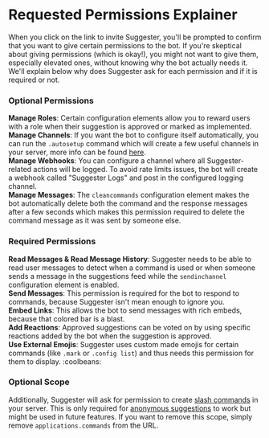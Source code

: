 # Requested Permissions Explainer

When you click on the link to invite Suggester, you'll be prompted to confirm that you want to give certain permissions to the bot. If you're skeptical about giving permissions (which is okay!), you might not want to give them, especially elevated ones, without knowing why the bot actually needs it. We'll explain below why does Suggester ask for each permission and if it is required or not.

### Optional Permissions

**Manage Roles**: Certain configuration elements allow you to reward users with a role when their suggestion is approved or marked as implemented.\
**Manage Channels**: If you want the bot to configure itself automatically, you can run the `.autosetup` command which will create a few useful channels in your server, more info can be found [here](admin/autosetup.md).\
**Manage Webhooks**: You can configure a channel where all Suggester-related actions will be logged. To avoid rate limits issues, the bot will create a webhook called "Suggester Logs" and post in the configured logging channel.\
**Manage Messages**: The `cleancommands` configuration element makes the bot automatically delete both the command and the response messages after a few seconds which makes this permission required to delete the command message as it was sent by someone else.

### Required Permissions

**Read Messages & Read Message History**: Suggester needs to be able to read user messages to detect when a command is used or when someone sends a message in the suggestions feed while the `sendinchannel` configuration element is enabled.\
**Send Messages**: This permission is required for the bot to respond to commands, because Suggester isn't mean enough to ignore you.\
**Embed Links**: This allows the bot to send messages with rich embeds, because that colored bar is a blast.\
**Add Reactions**: Approved suggestions can be voted on by using specific reactions added by the bot when the suggestion is approved.\
**Use External Emojis**: Suggester uses custom made emojis for certain commands (like `.mark` or `.config list`) and thus needs this permission for them to display. :coolbeans:

### Optional Scope
Additionally, Suggester will ask for permission to create [slash commands](https://discord.com/developers/docs/interactions/slash-commands) in your server. This is only required for [anonymous suggestions](topics/anonymous-suggestions) to work but might be used in future features. If you want to remove this scope, simply remove `applications.commands` from the URL.
